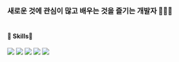 <h3> 새로운 것에 관심이 많고 배우는 것을 즐기는 개발자 👨🏻‍💻 </h3>

#
<h4>🧳 Skills </h4>
<p>
  <img src="https://img.shields.io/badge/JAVA-007396?style=flat-square&logo=JAVA&logoColor=white"/></a>
  <img src="https://img.shields.io/badge/Spring-6DB33F?style=flat-square&logo=jQuery&logoColor=white" />
  <img src="https://img.shields.io/badge/SpringBoot-6DB33F?style=flat-square&logo=SpringBoot&logoColor=white" />
  <img src="https://img.shields.io/badge/Swift-F05138?style=flat-square&logo=Swift&logoColor=white"/>
  <img src="https://img.shields.io/badge/Delphi-EE1F35?style=flat-square&logo=Delphi&logoColor=white"/>
</p>
